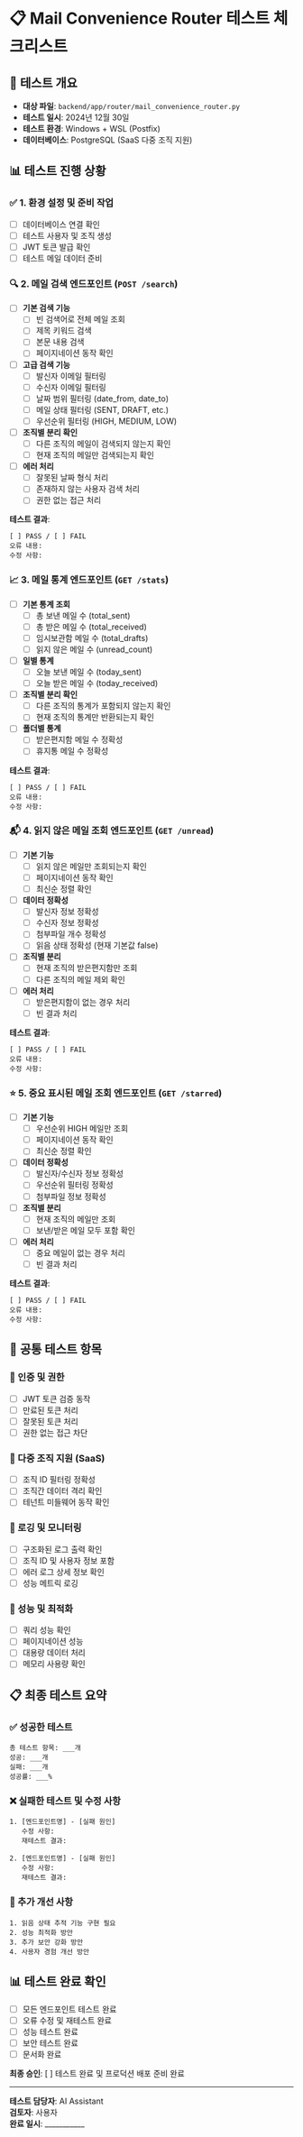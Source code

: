 # 📋 Mail Convenience Router 테스트 체크리스트

## 🎯 테스트 개요
- **대상 파일**: `backend/app/router/mail_convenience_router.py`
- **테스트 일시**: 2024년 12월 30일
- **테스트 환경**: Windows + WSL (Postfix)
- **데이터베이스**: PostgreSQL (SaaS 다중 조직 지원)

## 📊 테스트 진행 상황

### ✅ 1. 환경 설정 및 준비 작업
- [ ] 데이터베이스 연결 확인
- [ ] 테스트 사용자 및 조직 생성
- [ ] JWT 토큰 발급 확인
- [ ] 테스트 메일 데이터 준비

### 🔍 2. 메일 검색 엔드포인트 (`POST /search`)
- [ ] **기본 검색 기능**
  - [ ] 빈 검색어로 전체 메일 조회
  - [ ] 제목 키워드 검색
  - [ ] 본문 내용 검색
  - [ ] 페이지네이션 동작 확인
- [ ] **고급 검색 기능**
  - [ ] 발신자 이메일 필터링
  - [ ] 수신자 이메일 필터링
  - [ ] 날짜 범위 필터링 (date_from, date_to)
  - [ ] 메일 상태 필터링 (SENT, DRAFT, etc.)
  - [ ] 우선순위 필터링 (HIGH, MEDIUM, LOW)
- [ ] **조직별 분리 확인**
  - [ ] 다른 조직의 메일이 검색되지 않는지 확인
  - [ ] 현재 조직의 메일만 검색되는지 확인
- [ ] **에러 처리**
  - [ ] 잘못된 날짜 형식 처리
  - [ ] 존재하지 않는 사용자 검색 처리
  - [ ] 권한 없는 접근 처리

**테스트 결과**:
```
[ ] PASS / [ ] FAIL
오류 내용: 
수정 사항: 
```

### 📈 3. 메일 통계 엔드포인트 (`GET /stats`)
- [ ] **기본 통계 조회**
  - [ ] 총 보낸 메일 수 (total_sent)
  - [ ] 총 받은 메일 수 (total_received)
  - [ ] 임시보관함 메일 수 (total_drafts)
  - [ ] 읽지 않은 메일 수 (unread_count)
- [ ] **일별 통계**
  - [ ] 오늘 보낸 메일 수 (today_sent)
  - [ ] 오늘 받은 메일 수 (today_received)
- [ ] **조직별 분리 확인**
  - [ ] 다른 조직의 통계가 포함되지 않는지 확인
  - [ ] 현재 조직의 통계만 반환되는지 확인
- [ ] **폴더별 통계**
  - [ ] 받은편지함 메일 수 정확성
  - [ ] 휴지통 메일 수 정확성

**테스트 결과**:
```
[ ] PASS / [ ] FAIL
오류 내용: 
수정 사항: 
```

### 📬 4. 읽지 않은 메일 조회 엔드포인트 (`GET /unread`)
- [ ] **기본 기능**
  - [ ] 읽지 않은 메일만 조회되는지 확인
  - [ ] 페이지네이션 동작 확인
  - [ ] 최신순 정렬 확인
- [ ] **데이터 정확성**
  - [ ] 발신자 정보 정확성
  - [ ] 수신자 정보 정확성
  - [ ] 첨부파일 개수 정확성
  - [ ] 읽음 상태 정확성 (현재 기본값 false)
- [ ] **조직별 분리**
  - [ ] 현재 조직의 받은편지함만 조회
  - [ ] 다른 조직의 메일 제외 확인
- [ ] **에러 처리**
  - [ ] 받은편지함이 없는 경우 처리
  - [ ] 빈 결과 처리

**테스트 결과**:
```
[ ] PASS / [ ] FAIL
오류 내용: 
수정 사항: 
```

### ⭐ 5. 중요 표시된 메일 조회 엔드포인트 (`GET /starred`)
- [ ] **기본 기능**
  - [ ] 우선순위 HIGH 메일만 조회
  - [ ] 페이지네이션 동작 확인
  - [ ] 최신순 정렬 확인
- [ ] **데이터 정확성**
  - [ ] 발신자/수신자 정보 정확성
  - [ ] 우선순위 필터링 정확성
  - [ ] 첨부파일 정보 정확성
- [ ] **조직별 분리**
  - [ ] 현재 조직의 메일만 조회
  - [ ] 보낸/받은 메일 모두 포함 확인
- [ ] **에러 처리**
  - [ ] 중요 메일이 없는 경우 처리
  - [ ] 빈 결과 처리

**테스트 결과**:
```
[ ] PASS / [ ] FAIL
오류 내용: 
수정 사항: 
```

## 🔧 공통 테스트 항목

### 🔐 인증 및 권한
- [ ] JWT 토큰 검증 동작
- [ ] 만료된 토큰 처리
- [ ] 잘못된 토큰 처리
- [ ] 권한 없는 접근 차단

### 🏢 다중 조직 지원 (SaaS)
- [ ] 조직 ID 필터링 정확성
- [ ] 조직간 데이터 격리 확인
- [ ] 테넌트 미들웨어 동작 확인

### 📝 로깅 및 모니터링
- [ ] 구조화된 로그 출력 확인
- [ ] 조직 ID 및 사용자 정보 포함
- [ ] 에러 로그 상세 정보 확인
- [ ] 성능 메트릭 로깅

### 🚀 성능 및 최적화
- [ ] 쿼리 성능 확인
- [ ] 페이지네이션 성능
- [ ] 대용량 데이터 처리
- [ ] 메모리 사용량 확인

## 📋 최종 테스트 요약

### ✅ 성공한 테스트
```
총 테스트 항목: ___개
성공: ___개
실패: ___개
성공률: ___%
```

### ❌ 실패한 테스트 및 수정 사항
```
1. [엔드포인트명] - [실패 원인]
   수정 사항: 
   재테스트 결과: 

2. [엔드포인트명] - [실패 원인]
   수정 사항: 
   재테스트 결과: 
```

### 🔄 추가 개선 사항
```
1. 읽음 상태 추적 기능 구현 필요
2. 성능 최적화 방안
3. 추가 보안 강화 방안
4. 사용자 경험 개선 방안
```

## 📊 테스트 완료 확인

- [ ] 모든 엔드포인트 테스트 완료
- [ ] 오류 수정 및 재테스트 완료
- [ ] 성능 테스트 완료
- [ ] 보안 테스트 완료
- [ ] 문서화 완료

**최종 승인**: [ ] 테스트 완료 및 프로덕션 배포 준비 완료

---
**테스트 담당자**: AI Assistant  
**검토자**: 사용자  
**완료 일시**: ___________